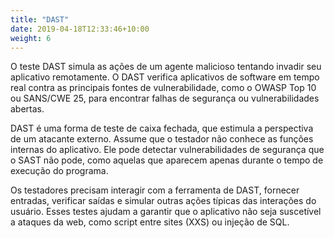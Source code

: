```yaml
---
title: "DAST"
date: 2019-04-18T12:33:46+10:00
weight: 6
---
```


O teste DAST simula as ações de um agente malicioso tentando invadir seu aplicativo remotamente. O DAST verifica aplicativos de software em tempo real contra as principais fontes de vulnerabilidade, como o OWASP Top 10 ou SANS/CWE 25, para encontrar falhas de segurança ou vulnerabilidades abertas.

DAST é uma forma de teste de caixa fechada, que estimula a perspectiva de um atacante externo. Assume que o testador não conhece as funções internas do aplicativo. Ele pode detectar vulnerabilidades de segurança que o SAST não pode, como aquelas que aparecem apenas durante o tempo de execução do programa.

Os testadores precisam interagir com a ferramenta de DAST, fornecer entradas, verificar saídas e simular outras ações típicas das interações do usuário. Esses testes ajudam a garantir que o aplicativo não seja suscetível a ataques da web, como script entre sites (XXS) ou injeção de SQL.